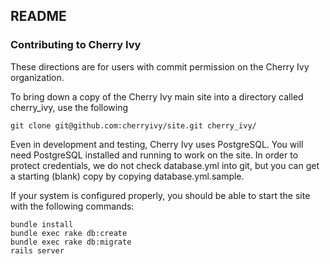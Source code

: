 ## README

### Contributing to Cherry Ivy
These directions are for users with commit permission on the Cherry Ivy organization.

To bring down a copy of the Cherry Ivy main site into a directory called cherry_ivy, use the following
```
git clone git@github.com:cherryivy/site.git cherry_ivy/
```

Even in development and testing, Cherry Ivy uses PostgreSQL. You will need PostgreSQL installed and running to work on the site. In order to protect credentials, we do not check database.yml into git, but you can get a starting (blank) copy by copying database.yml.sample.

If your system is configured properly, you should be able to start the site with the following commands:
```
bundle install
bundle exec rake db:create
bundle exec rake db:migrate
rails server
```
